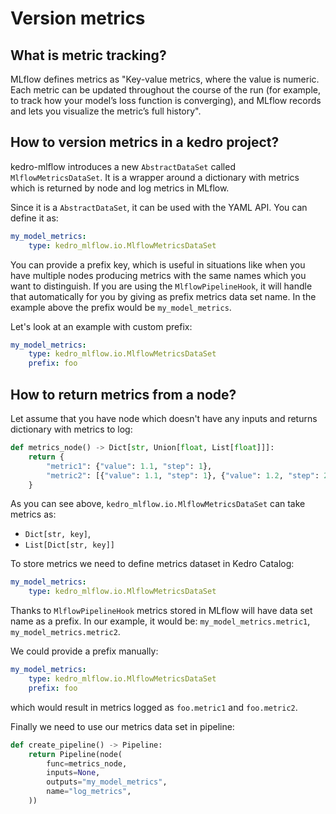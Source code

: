 # Version metrics

## What is metric tracking?

MLflow defines metrics as "Key-value metrics, where the value is numeric. Each metric can be updated throughout the course of the run (for example, to track how your model’s loss function is converging), and MLflow records and lets you visualize the metric’s full history".

## How to version metrics in a kedro project?

kedro-mlflow introduces a new ``AbstractDataSet`` called ``MlflowMetricsDataSet``. It is a wrapper around a dictionary with metrics which is returned by node and log metrics in MLflow.

Since it is a ``AbstractDataSet``, it can be used with the YAML API. You can define it as:

```yaml
my_model_metrics:
    type: kedro_mlflow.io.MlflowMetricsDataSet
```

You can provide a prefix key, which is useful in situations like when you have multiple nodes producing metrics with the same names which you want to distinguish. If you are using the ``MlflowPipelineHook``, it will handle that automatically for you by giving as prefix metrics data set name. In the example above the prefix would be ``my_model_metrics``.

Let's look at an example with custom prefix:

```yaml
my_model_metrics:
    type: kedro_mlflow.io.MlflowMetricsDataSet
    prefix: foo
```

## How to return metrics from a node?

Let assume that you have node which doesn't have any inputs and returns dictionary with metrics to log:

```python
def metrics_node() -> Dict[str, Union[float, List[float]]]:
    return {
        "metric1": {"value": 1.1, "step": 1},
        "metric2": [{"value": 1.1, "step": 1}, {"value": 1.2, "step": 2}]
    }
```

As you can see above, ``kedro_mlflow.io.MlflowMetricsDataSet`` can take metrics as:
 - ``Dict[str, key]``,
 - ``List[Dict[str, key]]``

To store metrics we need to define metrics dataset in Kedro Catalog:

```yaml
my_model_metrics:
    type: kedro_mlflow.io.MlflowMetricsDataSet
```

Thanks to ``MlflowPipelineHook`` metrics stored in MLflow will have data set name as a prefix. In our example, it would be: ``my_model_metrics.metric1``, ``my_model_metrics.metric2``.

We could provide a prefix manually:

```yaml
my_model_metrics:
    type: kedro_mlflow.io.MlflowMetricsDataSet
    prefix: foo
```

which would result in metrics logged as ``foo.metric1`` and ``foo.metric2``.

Finally we need to use our metrics data set in pipeline:

```python
def create_pipeline() -> Pipeline:
    return Pipeline(node(
        func=metrics_node,
        inputs=None,
        outputs="my_model_metrics",
        name="log_metrics",
    ))
```
